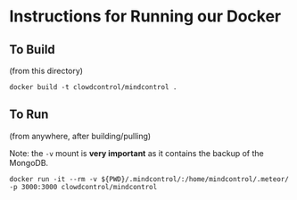 # Instructions for Running our Docker

## To Build
(from this directory)

```
docker build -t clowdcontrol/mindcontrol .
```

## To Run
(from anywhere, after building/pulling)

Note: the `-v` mount is **very important** as it contains the backup of the MongoDB.
```
docker run -it --rm -v ${PWD}/.mindcontrol/:/home/mindcontrol/.meteor/ -p 3000:3000 clowdcontrol/mindcontrol
```
